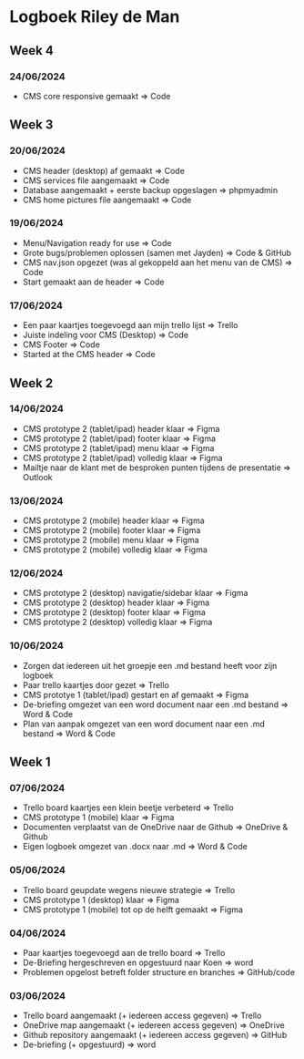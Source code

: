 # Logboek Riley de Man

## Week 4

### 24/06/2024
- CMS core responsive gemaakt => Code


## Week 3

### 20/06/2024
- CMS header (desktop) af gemaakt => Code
- CMS services file aangemaakt => Code
- Database aangemaakt + eerste backup opgeslagen => phpmyadmin
- CMS home pictures file aangemaakt => Code

### 19/06/2024
- Menu/Navigation ready for use => Code
- Grote bugs/problemen oplossen (samen met Jayden) => Code & GitHub
- CMS nav.json opgezet (was al gekoppeld aan het menu van de CMS) => Code
- Start gemaakt aan de header => Code

### 17/06/2024
- Een paar kaartjes toegevoegd aan mijn trello lijst => Trello
- Juiste indeling voor CMS (Desktop) => Code
- CMS Footer => Code
- Started at the CMS header => Code

## Week 2

### 14/06/2024
- CMS prototype 2 (tablet/ipad) header klaar => Figma
- CMS prototype 2 (tablet/ipad) footer klaar => Figma
- CMS prototype 2 (tablet/ipad) menu klaar => Figma
- CMS prototype 2 (tablet/ipad) volledig klaar => Figma
- Mailtje naar de klant met de besproken punten tijdens de presentatie => Outlook

### 13/06/2024
- CMS prototype 2 (mobile) header klaar => Figma
- CMS prototype 2 (mobile) footer klaar => Figma
- CMS prototype 2 (mobile) menu klaar => Figma
- CMS prototype 2 (mobile) volledig klaar => Figma

### 12/06/2024
- CMS prototype 2 (desktop) navigatie/sidebar klaar => Figma
- CMS prototype 2 (desktop) header klaar => Figma
- CMS prototype 2 (desktop) footer klaar => Figma
- CMS prototype 2 (desktop) volledig klaar => Figma

### 10/06/2024
- Zorgen dat iedereen uit het groepje een .md bestand heeft voor zijn logboek
- Paar trello kaartjes door gezet => Trello
- CMS prototye 1 (tablet/ipad) gestart en af gemaakt => Figma
- De-briefing omgezet van een word document naar een .md bestand => Word & Code
- Plan van aanpak omgezet van een word document naar een .md bestand => Word & Code


## Week 1

### 07/06/2024
- Trello board kaartjes een klein beetje verbeterd => Trello
- CMS prototype 1 (mobile) klaar => Figma
- Documenten verplaatst van de OneDrive naar de Github => OneDrive & Github
- Eigen logboek omgezet van .docx naar .md => Word & Code

### 05/06/2024
- Trello board geupdate wegens nieuwe strategie => Trello
- CMS prototype 1 (desktop) klaar => Figma
- CMS prototype 1 (mobile) tot op de helft gemaakt => Figma

### 04/06/2024
- Paar kaartjes toegevoegd aan de trello board => Trello
- De-Briefing hergeschreven en opgestuurd naar Koen => word
- Problemen opgelost betreft folder structure en branches => GitHub/code

### 03/06/2024
- Trello board aangemaakt (+ iedereen access gegeven) => Trello
- OneDrive map aangemaakt (+ iedereen access gegeven) => OneDrive
- Github repository aangemaakt (+ iedereen access gegeven) => GitHub
- De-briefing (+ opgestuurd) => word